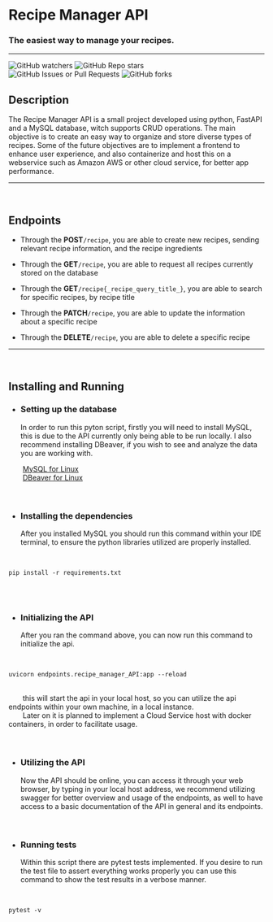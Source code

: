 
# Recipe Manager API
### The easiest way to manage your recipes.

---
![GitHub watchers](https://img.shields.io/github/watchers/MarsTwelve/Recipe_Manager_API)
![GitHub Repo stars](https://img.shields.io/github/stars/MarsTwelve/Recipe_Manager_API)<br>
![GitHub Issues or Pull Requests](https://img.shields.io/github/issues/MarsTwelve/Recipe_Manager_API?style=flat-square&labelColor=2a3439)
![GitHub forks](https://img.shields.io/github/forks/MarsTwelve/Recipe_Manager_API?style=flat-square&labelColor=2a3439)

## Description
The Recipe Manager API is a small project developed using python, FastAPI and a MySQL
database, witch supports CRUD operations. The main objective is to create an easy way to
organize and store diverse types of recipes. Some of the future objectives are to implement
a frontend to enhance user experience, and also containerize and host this on a webservice such as
Amazon AWS or other cloud service, for better app performance.
<br />

---
<br />

## Endpoints
- Through the **POST**`/recipe`, you are able to create new recipes, sending relevant recipe information, and the recipe ingredients


- Through the **GET**`/recipe`,  you are able to request all recipes currently stored on the database


- Through the **GET**`/recipe{_recipe_query_title_}`, you are able to search for specific recipes, by recipe title


- Through the **PATCH**`/recipe`, you are able to update the information about a specific recipe


- Through the **DELETE**`/recipe`, you are able to delete a specific recipe

---
<br />

## Installing and Running
- ### Setting up the database
    In order to run this pyton script, firstly you will need to install MySQL, this is due to the
    API currently only being able to be run locally. I also recommend installing DBeaver, if you wish
    to see and analyze the data you are working with.<br>
	
&emsp;&emsp;[MySQL for Linux](https://dev.mysql.com/downloads/)<br>
&emsp;&emsp;[DBeaver for Linux](https://dbeaver.io/download/)<br>
<br />
<br />

- ### Installing the dependencies
  After you installed MySQL you should run this command within your IDE terminal, to ensure the python libraries 
  utilized are properly installed.
<br />

```
pip install -r requirements.txt
```
<br />
<br />

- ### Initializing the API
  After you ran the command above, you can now run this command to initialize the api.<br>
<br />

```
uvicorn endpoints.recipe_manager_API:app --reload
```
<br />
&emsp;&emsp;this will start the api in your local host, so you can utilize the api endpoints within your own machine, in a local instance.<br> 
&emsp;&emsp;Later on it is planned to implement a Cloud Service host with docker containers, in order to facilitate usage.
<br />
<br />
<br />

- ### Utilizing the API
  Now the API should be online, you can access it through your web browser, by typing in your local host address, we recommend
  utilizing swagger for better overview and usage of the endpoints, as well to have
  access to a basic documentation of the API in general and its endpoints.
  <br />
  <br />
  <br />

- ### Running tests
  Within this script there are pytest tests implemented. If you desire to run the test file to assert everything works
  properly you can use this command to show the test results in a verbose manner.
<br />

```
pytest -v
```
